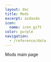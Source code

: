 ```yaml
---
layout: doc
title: Mods
excerpt: asdasda
icon:
  name: icon_gift
color: purple
navigation:
  - /reference/data
---
```


Mods main page
